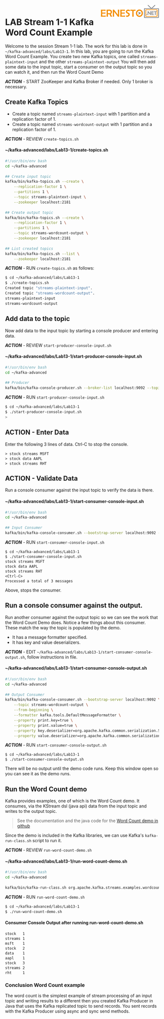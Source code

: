<img align="right" src="./logo.png">

# LAB Stream 1-1 Kafka Word Count Example

Welcome to the session Stream 1-1 lab. The work for this lab is done in `~/kafka-advanced/labs/Lab13-1`.
In this lab, you are going to run the Kafka Word Count Example.
You create two new Kafka topics, one called `streams-plaintext-input` and the other `streams-plaintext-output`
You will then add some data to the input topic, start a consumer on the output topic so you can watch it, 
and then run the Word Count Demo


***ACTION*** - START ZooKeeper and Kafka Broker if needed.
Only 1 broker is necessary.

## Create Kafka Topics

* Create a topic named `streams-plaintext-input` with 1 partition and a replication factor of 1.
* Create a topic named `streams-wordcount-output` with 1 partition and a replication factor of 1.


***ACTION*** - REVIEW `create-topics.sh`

#### ~/kafka-advanced/labs/Lab13-1/create-topics.sh

```sh
#!/usr/bin/env bash
cd ~/kafka-advanced

## Create input topic
kafka/bin/kafka-topics.sh --create \
    --replication-factor 1 \
    --partitions 1 \
    --topic streams-plaintext-input \
    --zookeeper localhost:2181

## Create output topic
kafka/bin/kafka-topics.sh --create \
    --replication-factor 1 \
    --partitions 1 \
    --topic streams-wordcount-output \
    --zookeeper localhost:2181

## List created topics
kafka/bin/kafka-topics.sh --list \
    --zookeeper localhost:2181
```


***ACTION*** - RUN `create-topics.sh` as follows:

```sh
$ cd ~/kafka-advanced/labs/Lab13-1          
$ ./create-topics.sh                        
Created topic "streams-plaintext-input".   
Created topic "streams-wordcount-output".   
streams-plaintext-input
streams-wordcount-output
```

## Add data to the topic
Now add data to the input topic by starting a console producer and entering data.


***ACTION*** - REVIEW `start-producer-console-input.sh`

#### ~/kafka-advanced/labs/Lab13-1/start-producer-console-input.sh

```sh
#!/usr/bin/env bash
cd ~/kafka-advanced

## Producer
kafka/bin/kafka-console-producer.sh --broker-list localhost:9092 --topic streams-plaintext-input
```


***ACTION*** - RUN `start-producer-console-input.sh`

```sh
$ cd ~/kafka-advanced/labs/Lab13-1
$ ./start-producer-console-input.sh
>
```

## ****ACTION**** - Enter Data

Enter the following 3 lines of data. Ctrl-C to stop the console.
```
> stock streams MSFT
> stock data AAPL
> stock streams RHT
```

## ****ACTION**** - Validate Data

Run a console consumer against the input topic to verify the data is there.

#### ~/kafka-advanced/labs/Lab13-1/start-consumer-console-input.sh
```sh
#!/usr/bin/env bash
cd ~/kafka-advanced

## Input Consumer
kafka/bin/kafka-console-consumer.sh --bootstrap-server localhost:9092 --topic streams-plaintext-input --from-beginning
```


***ACTION*** - RUN `start-consumer-console-input.sh`
```
$ cd ~/kafka-advanced/labs/Lab13-1
$ ./start-consumer-console-input.sh
stock streams MSFT
stock data AAPL
stock streams RHT
<Ctrl-C>
Processed a total of 3 messages
```

Above, <Ctrl-C> stops the consumer.

## Run a console consumer against the output.

Run another consumer against the output topic so we can see the work that the Word Count Demo does.
Notice a few things about this consumer. These match the way the topic is populated by the demo.
* It has a message formatter specified.
* It has key and value deserializers.


***ACTION*** - EDIT `~/kafka-advanced/labs/Lab13-1/start-consumer-console-output.sh`, follow instructions in file.

#### ~/kafka-advanced/labs/Lab13-1/start-consumer-console-output.sh
```sh
#!/usr/bin/env bash
cd ~/kafka-advanced

## Output Consumer
kafka/bin/kafka-console-consumer.sh --bootstrap-server localhost:9092 \
    --topic streams-wordcount-output \
    --from-beginning \
    --formatter kafka.tools.DefaultMessageFormatter \
    --property print.key=true \
    --property print.value=true \
    --property key.deserializer=org.apache.kafka.common.serialization.StringDeserializer \
    --property value.deserializer=org.apache.kafka.common.serialization.LongDeserializer
```


***ACTION*** - RUN `start-consumer-console-output.sh`
```
$ cd ~/kafka-advanced/labs/Lab13-1
$ ./start-consumer-console-output.sh
```

There will be no output until the demo code runs. Keep this window open so you can see it as the demo runs.

## Run the Word Count demo
Kafka provides examples, one of which is the Word Count demo. 
It consumes, via the KStream dsl (java api) data from the input topic and writes to the output topic.

> See the documentation and the java code for the [Word Count demo in github](https://github.com/apache/kafka/blob/trunk/streams/examples/src/main/java/org/apache/kafka/streams/examples/wordcount/WordCountDemo.java)

Since the demo is included in the Kafka libraries, we can use Kafka's `kafka-run-class.sh` script to run it.


***ACTION*** - REVIEW `run-word-count-demo.sh`

#### ~/kafka-advanced/labs/Lab13-1/run-word-count-demo.sh

```sh
#!/usr/bin/env bash
cd ~/kafka-advanced

kafka/bin/kafka-run-class.sh org.apache.kafka.streams.examples.wordcount.WordCountDemo
```


***ACTION*** - RUN `run-word-count-demo.sh`

```sh
$ cd ~/kafka-advanced/labs/Lab13-1
$ ./run-word-count-demo.sh
```

#### Consumer Console Output after running run-word-count-demo.sh
```
stock   1
streams 1
msft    1
stock   2
data    1
aapl    1
stock   3
streams 2
rht     1
```

### Conclusion Word Count example

The word count is the simplest example of stream processing of an input topic and writing results to a different
then you created Kafka Producer in Java that uses the Kafka replicated topic to send records.
You sent records with the Kafka Producer using async and sync send methods.

